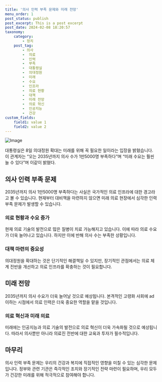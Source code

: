 ```yaml
---
title: '의사 인력 부족 문제와 미래 전망'
menu_order: 1
post_status: publish
post_excerpt: This is a post excerpt
post_date: 2024-02-08 18:20:57
taxonomy:
    category:
        - 정치
    post_tag:
        - 의사
        -  의료
        -  인력
        -  부족
        -  대통령실
        -  의대정원
        -  미래
        -  수요
        -  인프라
        -  의료 현황
        -  대책
        -  미래 전망
        -  의료 혁신
        -  인공지능
        -  건강
custom_fields:
    field1: value 1
    field2: value 2
---
```


![Image](https://imgnews.pstatic.net/image/366/2024/02/08/0000969429_001_20240208155301381.jpg?type=w647)

대통령실은 8일 의대정원 확대는 미래를 위해 꼭 필요한 일이라는 입장을 밝혔습니다. 이 관계자는 “오는 2035년까지 의사 수가 1만5000명 부족하다”며 “미래 수요는 훨씬 늘 수 있다”며 이같이 밝혔다.
## 의사 인력 부족 문제
2035년까지 의사 1만5000명 부족하다는 사실은 국가적인 의료 인프라에 대한 경고라고 볼 수 있습니다. 현재부터 대비책을 마련하지 않으면 미래 의료 현장에서 심각한 인력 부족 문제가 발생할 수 있습니다. 
### 의료 현황과 수요 증가
현재 의료 기술의 발전으로 많은 질병이 치료 가능해지고 있습니다. 이에 따라 의료 수요가 더욱 늘어나고 있습니다. 하지만 이에 반해 의사 수는 부족한 상황입니다. 
### 대책 마련의 중요성
의대정원을 확대하는 것은 단기적인 해결책일 수 있지만, 장기적인 관점에서는 의료 체계 전반을 개선하고 의료 인프라를 확충하는 것이 필요합니다.
## 미래 전망
2035년까지 의사 수요가 더욱 늘어날 것으로 예상됩니다. 본격적인 고령화 사회에 ad이하는 시점에서 의료 인력은 더욱 중요한 역할을 맡을 것입니다. 
### 의료 혁신과 미래 의료
미래에는 인공지능과 의료 기술의 발전으로 의료 혁신이 더욱 가속화될 것으로 예상됩니다. 따라서 의사뿐만 아니라 의료진 전반에 대한 교육과 투자가 필수적입니다.
## 마무리
의사 인력 부족 문제는 우리의 건강과 복지에 직접적인 영향을 미칠 수 있는 심각한 문제입니다. 정부와 관련 기관은 즉각적인 조치와 장기적인 전략 마련이 필요하며, 우리 모두가 건강한 미래를 위해 적극적으로 참여해야 합니다.
